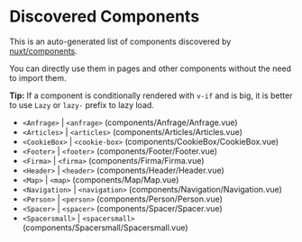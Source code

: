 # Discovered Components

This is an auto-generated list of components discovered by [nuxt/components](https://github.com/nuxt/components).

You can directly use them in pages and other components without the need to import them.

**Tip:** If a component is conditionally rendered with `v-if` and is big, it is better to use `Lazy` or `lazy-` prefix to lazy load.

- `<Anfrage>` | `<anfrage>` (components/Anfrage/Anfrage.vue)
- `<Articles>` | `<articles>` (components/Articles/Articles.vue)
- `<CookieBox>` | `<cookie-box>` (components/CookieBox/CookieBox.vue)
- `<Footer>` | `<footer>` (components/Footer/Footer.vue)
- `<Firma>` | `<firma>` (components/Firma/Firma.vue)
- `<Header>` | `<header>` (components/Header/Header.vue)
- `<Map>` | `<map>` (components/Map/Map.vue)
- `<Navigation>` | `<navigation>` (components/Navigation/Navigation.vue)
- `<Person>` | `<person>` (components/Person/Person.vue)
- `<Spacer>` | `<spacer>` (components/Spacer/Spacer.vue)
- `<Spacersmall>` | `<spacersmall>` (components/Spacersmall/Spacersmall.vue)
